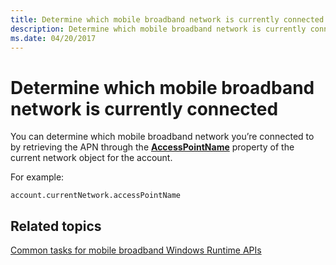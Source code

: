 ```yaml
---
title: Determine which mobile broadband network is currently connected
description: Determine which mobile broadband network is currently connected
ms.date: 04/20/2017
---
```


# Determine which mobile broadband network is currently connected


You can determine which mobile broadband network you’re connected to by retrieving the APN through the [**AccessPointName**](/uwp/api/Windows.Networking.NetworkOperators.MobileBroadbandNetwork#Windows_Networking_NetworkOperators_MobileBroadbandNetwork_AccessPointName) property of the current network object for the account.

For example:

``` syntax
account.currentNetwork.accessPointName
```

## <span id="related_topics"></span>Related topics


[Common tasks for mobile broadband Windows Runtime APIs](./create-a-mobilebroadbandaccount-object.md)

 

